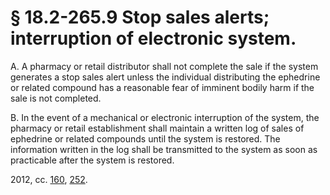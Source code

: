 # § 18.2-265.9 Stop sales alerts; interruption of electronic system.

<p>A. A pharmacy or retail distributor shall not complete the sale if the system generates a stop sales alert unless the individual distributing the ephedrine or related compound has a reasonable fear of imminent bodily harm if the sale is not completed.</p><p>B. In the event of a mechanical or electronic interruption of the system, the pharmacy or retail establishment shall maintain a written log of sales of ephedrine or related compounds until the system is restored. The information written in the log shall be transmitted to the system as soon as practicable after the system is restored.</p><p>2012, cc. <a href='http://lis.virginia.gov/cgi-bin/legp604.exe?121+ful+CHAP0160'>160</a>, <a href='http://lis.virginia.gov/cgi-bin/legp604.exe?121+ful+CHAP0252'>252</a>.</p>